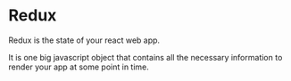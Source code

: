 # Redux

Redux is the state of your react web app.

It is one big javascript object that contains all the necessary information to render your app at some point in time.